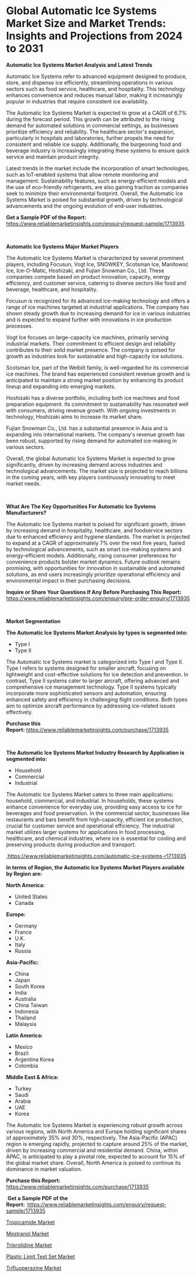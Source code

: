 <p><h1>Global Automatic Ice Systems Market Size and Market Trends: Insights and Projections from 2024 to 2031</h1></p><p><strong>Automatic Ice Systems Market Analysis and Latest Trends</strong></p>
<p><p>Automatic Ice Systems refer to advanced equipment designed to produce, store, and dispense ice efficiently, streamlining operations in various sectors such as food service, healthcare, and hospitality. This technology enhances convenience and reduces manual labor, making it increasingly popular in industries that require consistent ice availability.</p><p>The Automatic Ice Systems Market is expected to grow at a CAGR of 6.7% during the forecast period. This growth can be attributed to the rising demand for automated solutions in commercial settings, as businesses prioritize efficiency and reliability. The healthcare sector's expansion, particularly in hospitals and laboratories, further propels the need for consistent and reliable ice supply. Additionally, the burgeoning food and beverage industry is increasingly integrating these systems to ensure quick service and maintain product integrity.</p><p>Latest trends in the market include the incorporation of smart technologies, such as IoT-enabled systems that allow remote monitoring and management. Sustainability features, such as energy-efficient models and the use of eco-friendly refrigerants, are also gaining traction as companies seek to minimize their environmental footprint. Overall, the Automatic Ice Systems Market is poised for substantial growth, driven by technological advancements and the ongoing evolution of end-user industries.</p></p>
<p><strong>Get a Sample PDF of the Report:&nbsp;</strong> <a href="https://www.reliablemarketinsights.com/enquiry/request-sample/1713935?utm_campaign=1559&utm_medium=2&utm_source=Github&utm_content=ia&utm_term=22102024&utm_id=automatic-ice-systems">https://www.reliablemarketinsights.com/enquiry/request-sample/1713935</a></p>
<p>&nbsp;</p>
<p><strong>Automatic Ice Systems Major Market Players</strong></p>
<p><p>The Automatic Ice Systems Market is characterized by several prominent players, including Focusun, Vogt Ice, SNOWKEY, Scotsman Ice, Manitowoc Ice, Ice-O-Matic, Hoshizaki, and Fujian Snowman Co., Ltd. These companies compete based on product innovation, capacity, energy efficiency, and customer service, catering to diverse sectors like food and beverage, healthcare, and hospitality.</p><p>Focusun is recognized for its advanced ice-making technology and offers a range of ice machines targeted at industrial applications. The company has shown steady growth due to increasing demand for ice in various industries and is expected to expand further with innovations in ice production processes.</p><p>Vogt Ice focuses on large-capacity ice machines, primarily serving industrial markets. Their commitment to efficient design and reliability contributes to their solid market presence. The company is poised for growth as industries look for sustainable and high-capacity ice solutions.</p><p>Scotsman Ice, part of the Welbilt family, is well-regarded for its commercial ice machines. The brand has experienced consistent revenue growth and is anticipated to maintain a strong market position by enhancing its product lineup and expanding into emerging markets.</p><p>Hoshizaki has a diverse portfolio, including both ice machines and food preparation equipment. Its commitment to sustainability has resonated well with consumers, driving revenue growth. With ongoing investments in technology, Hoshizaki aims to increase its market share.</p><p>Fujian Snowman Co., Ltd. has a substantial presence in Asia and is expanding into international markets. The company's revenue growth has been robust, supported by rising demand for automated ice-making in various sectors.</p><p>Overall, the global Automatic Ice Systems Market is expected to grow significantly, driven by increasing demand across industries and technological advancements. The market size is projected to reach billions in the coming years, with key players continuously innovating to meet market needs.</p></p>
<p>&nbsp;</p>
<p><strong>What Are The Key Opportunities For Automatic Ice Systems Manufacturers?</strong></p>
<p><p>The Automatic Ice Systems market is poised for significant growth, driven by increasing demand in hospitality, healthcare, and foodservice sectors due to enhanced efficiency and hygiene standards. The market is projected to expand at a CAGR of approximately 7% over the next five years, fueled by technological advancements, such as smart ice-making systems and energy-efficient models. Additionally, rising consumer preferences for convenience products bolster market dynamics. Future outlook remains promising, with opportunities for innovation in sustainable and automated solutions, as end users increasingly prioritize operational efficiency and environmental impact in their purchasing decisions.</p></p>
<p><strong>Inquire or Share Your Questions If Any Before Purchasing This Report:</strong> <a href="https://www.reliablemarketinsights.com/enquiry/pre-order-enquiry/1713935?utm_campaign=1559&utm_medium=2&utm_source=Github&utm_content=ia&utm_term=22102024&utm_id=automatic-ice-systems">https://www.reliablemarketinsights.com/enquiry/pre-order-enquiry/1713935</a></p>
<p>&nbsp;</p>
<p><strong>Market Segmentation</strong></p>
<p><strong>The Automatic Ice Systems Market Analysis by types is segmented into:</strong></p>
<p><ul><li>Type I</li><li>Type II</li></ul></p>
<p><p>The Automatic Ice Systems market is categorized into Type I and Type II. Type I refers to systems designed for smaller aircraft, focusing on lightweight and cost-effective solutions for ice detection and prevention. In contrast, Type II systems cater to larger aircraft, offering advanced and comprehensive ice management technology. Type II systems typically incorporate more sophisticated sensors and automation, ensuring enhanced safety and efficiency in challenging flight conditions. Both types aim to optimize aircraft performance by addressing ice-related issues effectively.</p></p>
<p><strong>Purchase this Report:&nbsp;</strong><a href="https://www.reliablemarketinsights.com/purchase/1713935?utm_campaign=1559&utm_medium=2&utm_source=Github&utm_content=ia&utm_term=22102024&utm_id=automatic-ice-systems">https://www.reliablemarketinsights.com/purchase/1713935</a></p>
<p>&nbsp;</p>
<p><strong>The Automatic Ice Systems Market Industry Research by Application is segmented into:</strong></p>
<p><ul><li>Household</li><li>Commercial</li><li>Industrial</li></ul></p>
<p><p>The Automatic Ice Systems Market caters to three main applications: household, commercial, and industrial. In households, these systems enhance convenience for everyday use, providing easy access to ice for beverages and food preservation. In the commercial sector, businesses like restaurants and bars benefit from high-capacity, efficient ice production, crucial for customer service and operational efficiency. The industrial market utilizes larger systems for applications in food processing, healthcare, and chemical industries, where ice is essential for cooling and preserving products during production and transport.</p></p>
<p><a href="https://www.reliablemarketinsights.com/automatic-ice-systems-r1713935?utm_campaign=1559&utm_medium=2&utm_source=Github&utm_content=ia&utm_term=22102024&utm_id=automatic-ice-systems">&nbsp;https://www.reliablemarketinsights.com/automatic-ice-systems-r1713935</a></p>
<p><strong>In terms of Region, the Automatic Ice Systems Market Players available by Region are:</strong></p>
<p>
    <p> <strong> North America: </strong>
        <ul>
            <li>United States</li>
            <li>Canada</li>
        </ul>
        </p> 
    <p> <strong> Europe: </strong>
        <ul>
            <li>Germany</li>
            <li>France</li>
            <li>U.K.</li>
            <li>Italy</li>
            <li>Russia</li>
        </ul>
        </p> 
    <p> <strong> Asia-Pacific: </strong>
        <ul>
            <li>China</li>
            <li>Japan</li>
            <li>South Korea</li>
            <li>India</li>
            <li>Australia</li>
            <li>China Taiwan</li>
            <li>Indonesia</li>
            <li>Thailand</li>
            <li>Malaysia</li>
        </ul>
        </p> 
    <p> <strong> Latin America: </strong>
        <ul>
            <li>Mexico</li>
            <li>Brazil</li>
            <li>Argentina Korea</li>
            <li>Colombia</li>
        </ul>
        </p> 
    <p> <strong> Middle East & Africa: </strong>
        <ul>
            <li>Turkey</li>
            <li>Saudi</li>
            <li>Arabia</li>
            <li>UAE</li>
            <li>Korea</li>
        </ul>
    </p>
    </p>
<p><p>The Automatic Ice Systems Market is experiencing robust growth across various regions, with North America and Europe holding significant shares of approximately 35% and 30%, respectively. The Asia-Pacific (APAC) region is emerging rapidly, projected to capture around 25% of the market, driven by increasing commercial and residential demand. China, within APAC, is anticipated to play a pivotal role, expected to account for 15% of the global market share. Overall, North America is poised to continue its dominance in market valuation.</p></p>
<p><strong>Purchase this Report: </strong><a href="https://www.reliablemarketinsights.com/purchase/1713935?utm_campaign=1559&utm_medium=2&utm_source=Github&utm_content=ia&utm_term=22102024&utm_id=automatic-ice-systems">https://www.reliablemarketinsights.com/purchase/1713935</a></p>
<p>&nbsp;<strong>Get a Sample PDF of the Report:&nbsp;&nbsp;</strong><a href="https://www.reliablemarketinsights.com/enquiry/request-sample/1713935?utm_campaign=1559&utm_medium=2&utm_source=Github&utm_content=ia&utm_term=22102024&utm_id=automatic-ice-systems">https://www.reliablemarketinsights.com/enquiry/request-sample/1713935</a></p>
<p><strong></strong></p>
<p><p><a href="https://www.linkedin.com/pulse/insights-tropicamide-industry-market-financial-status-size-revenue-eqofc?utm_campaign=1559&utm_medium=2&utm_source=Github&utm_content=ia&utm_term=22102024&utm_id=automatic-ice-systems">Tropicamide Market</a></p><p><a href="https://www.linkedin.com/pulse/mestranol-market-size-share-growth-analysis-type-application-mqa7c?utm_campaign=1559&utm_medium=2&utm_source=Github&utm_content=ia&utm_term=22102024&utm_id=automatic-ice-systems">Mestranol Market</a></p><p><a href="https://www.linkedin.com/pulse/triprolidine-market-size-segmentation-trends-growth-analysis-forecast-ihyjc?utm_campaign=1559&utm_medium=2&utm_source=Github&utm_content=ia&utm_term=22102024&utm_id=automatic-ice-systems">Triprolidine Market</a></p><p><a href="https://issuu.com/reportprime-2/docs/plastic-limit-test-set-market-size-_e19e03d83fb8a6?utm_campaign=1559&utm_medium=2&utm_source=Github&utm_content=ia&utm_term=22102024&utm_id=automatic-ice-systems">Plastic Limit Test Set Market</a></p><p><a href="https://www.linkedin.com/pulse/global-trifluoperazine-market-sector2024-2031-metrics-strategic-5otuc?utm_campaign=1559&utm_medium=2&utm_source=Github&utm_content=ia&utm_term=22102024&utm_id=automatic-ice-systems">Trifluoperazine Market</a></p></p>